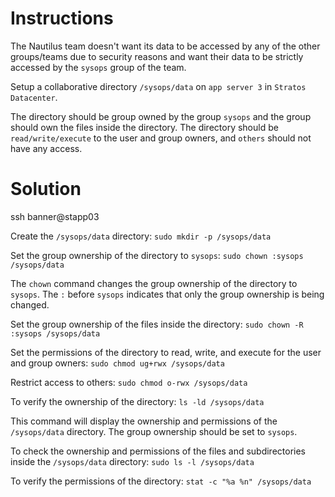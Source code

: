 # Instructions

The Nautilus team doesn't want its data to be accessed by any of the other groups/teams due to security reasons and want their data to be 
strictly accessed by the `sysops` group of the team.

Setup a collaborative directory `/sysops/data` on `app server 3` in `Stratos Datacenter`.

The directory should be group owned by the group `sysops` and the group should own the files inside the directory. The directory should be `read/write/execute` to the user and group owners, and `others` should not have any access.

# Solution

ssh banner@stapp03

Create the `/sysops/data` directory: `sudo mkdir -p /sysops/data`

Set the group ownership of the directory to `sysops`: `sudo chown :sysops /sysops/data`

The `chown` command changes the group ownership of the directory to `sysops`. The `:` before `sysops` indicates that only the group ownership is being changed.

Set the group ownership of the files inside the directory: `sudo chown -R :sysops /sysops/data`

Set the permissions of the directory to read, write, and execute for the user and group owners: `sudo chmod ug+rwx /sysops/data`

Restrict access to others: `sudo chmod o-rwx /sysops/data`

To verify the ownership of the directory: `ls -ld /sysops/data`

This command will display the ownership and permissions of the `/sysops/data` directory. The group ownership should be set to `sysops`.

To check the ownership and permissions of the files and subdirectories inside the `/sysops/data` directory: `sudo ls -l /sysops/data`


To verify the permissions of the directory: `stat -c "%a %n" /sysops/data`
